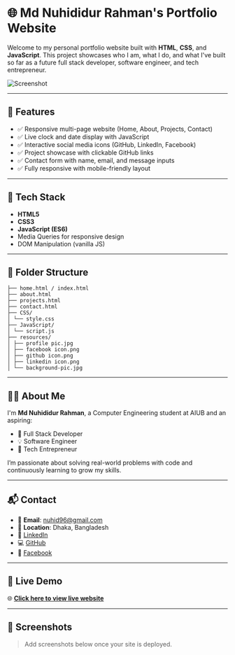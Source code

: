 # 🌐 Md Nuhididur Rahman's Portfolio Website

Welcome to my personal portfolio website built with **HTML**, **CSS**, and **JavaScript**. This project showcases who I am, what I do, and what I've built so far as a future full stack developer, software engineer, and tech entrepreneur.

![Screenshot](resources/portfolio-preview.png)

---

## 🚀 Features

- ✅ Responsive multi-page website (Home, About, Projects, Contact)
- ✅ Live clock and date display with JavaScript
- ✅ Interactive social media icons (GitHub, LinkedIn, Facebook)
- ✅ Project showcase with clickable GitHub links
- ✅ Contact form with name, email, and message inputs
- ✅ Fully responsive with mobile-friendly layout

---

## 🧰 Tech Stack

- **HTML5**
- **CSS3**
- **JavaScript (ES6)**
- Media Queries for responsive design
- DOM Manipulation (vanilla JS)

---

## 📁 Folder Structure
```
├── home.html / index.html
├── about.html
├── projects.html
├── contact.html
├── CSS/
│ └── style.css
├── JavaScript/
│ └── script.js
├── resources/
│ ├── profile pic.jpg
│ ├── facebook icon.png
│ ├── github icon.png
│ ├── linkedin icon.png
│ └── background-pic.jpg
```

---

## 👨‍💻 About Me

I'm **Md Nuhididur Rahman**, a Computer Engineering student at AIUB and an aspiring:

- 🔧 Full Stack Developer  
- 💡 Software Engineer  
- 🚀 Tech Entrepreneur  

I’m passionate about solving real-world problems with code and continuously learning to grow my skills.

---

## 📬 Contact

- 📧 **Email**: nuhid96@gmail.com  
- 📍 **Location**: Dhaka, Bangladesh  
- 🔗 [LinkedIn](https://www.linkedin.com/in/md-nuhidur-rahman-6aba37349/)  
- 💻 [GitHub](https://github.com/Nuhid1)  
- 📘 [Facebook](https://www.facebook.com/aj.nuhid.16/)

---

## 🔗 Live Demo

🌐 **[Click here to view live website](https://nuhid1.github.io/your-portfolio-link)**  

---

## 📸 Screenshots

> Add screenshots below once your site is deployed.


